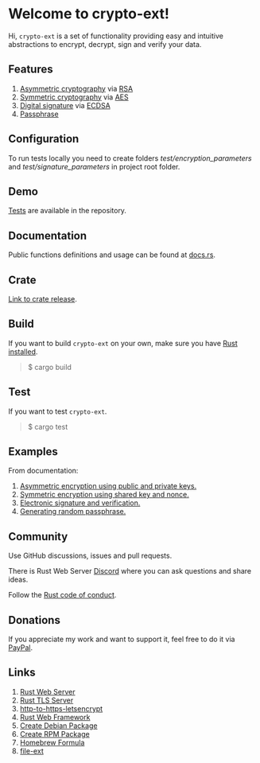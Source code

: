 # Welcome to crypto-ext!

Hi, `crypto-ext` is a set of functionality providing easy and intuitive abstractions to encrypt, decrypt, sign and verify your data.

## Features
1. [Asymmetric cryptography](https://en.wikipedia.org/wiki/Public-key_cryptography) via [RSA](https://en.wikipedia.org/wiki/RSA_(cryptosystem))
1. [Symmetric cryptography](https://en.wikipedia.org/wiki/Symmetric-key_algorithm) via [AES](https://en.wikipedia.org/wiki/Advanced_Encryption_Standard)
1. [Digital signature](https://en.wikipedia.org/wiki/Digital_signature) via [ECDSA](https://en.wikipedia.org/wiki/Elliptic_Curve_Digital_Signature_Algorithm)
1. [Passphrase](https://en.wikipedia.org/wiki/Passphrase)

## Configuration
To run tests locally you need to create folders _test/encryption_parameters_ and _test/signature_parameters_ in project root folder.

## Demo
[Tests](https://github.com/bohdaq/crypto-ext) are available in the repository.

## Documentation
Public functions definitions and usage can be found at [docs.rs](https://docs.rs/crypto-ext/0.0.1/crypto_ext/).


## Crate
[Link to crate release](https://crates.io/crates/crypto-ext).

## Build
If you want to build `crypto-ext` on your own, make sure you have [Rust installed](https://www.rust-lang.org/tools/install).

> $ cargo build


## Test
If you want to test `crypto-ext`.

> $ cargo test

## Examples 
From documentation:

1. [Asymmetric encryption using public and private keys.](https://docs.rs/crypto-ext/0.0.1/crypto_ext/asymmetric/encryption/fn.encrypt.html)
2. [Symmetric encryption using shared key and nonce.](https://docs.rs/crypto-ext/0.0.1/crypto_ext/symmetric/encryption/fn.encrypt.html)
3. [Electronic signature and verification.](https://docs.rs/crypto-ext/0.0.1/crypto_ext/asymmetric/signing/fn.sign.html)
4. [Generating random passphrase.](https://docs.rs/crypto-ext/0.0.1/crypto_ext/passphrase/fn.generate_passphrase.html)

## Community
Use GitHub discussions, issues and pull requests.

There is Rust Web Server [Discord](https://discord.gg/zaErjtr5Dm) where you can ask questions and share ideas.

Follow the [Rust code of conduct](https://www.rust-lang.org/policies/code-of-conduct).

## Donations
If you appreciate my work and want to support it, feel free to do it via [PayPal](https://www.paypal.com/donate/?hosted_button_id=VN8QMM52PM6JC).

## Links
1. [Rust Web Server](https://github.com/bohdaq/rust-web-server)
1. [Rust TLS Server](https://github.com/bohdaq/rust-tls-server/)
1. [http-to-https-letsencrypt](https://github.com/bohdaq/rust-http-to-https-letsencrypt-acme)
1. [Rust Web Framework](https://github.com/bohdaq/rust-web-framework/)
1. [Create Debian Package](https://github.com/bohdaq/rws-create-deb)
1. [Create RPM Package](https://github.com/bohdaq/rws-rpm-builder)
1. [Homebrew Formula](https://github.com/bohdaq/homebrew-rust-tls-server)
1. [file-ext](https://github.com/bohdaq/file-ext/)
